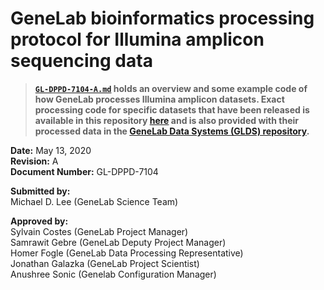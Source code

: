 # GeneLab bioinformatics processing protocol for Illumina amplicon sequencing data

> **[`GL-DPPD-7104-A.md`](https://github.com/AstrobioMike/mock-temp/blob/master/amplicon/GL-DPPD-7104-A.md) holds an overview and some example code of how GeneLab processes Illumina amplicon datasets. Exact processing code for specific datasets that have been released is available in this repository [here](https://github.com/AstrobioMike/mock-temp/tree/master/amplicon/processing-code) and is also provided with their processed data in the [GeneLab Data Systems (GLDS) repository](https://genelab-data.ndc.nasa.gov/genelab/projects).**  

**Date:** May 13, 2020  
**Revision:** A  
**Document Number:** GL-DPPD-7104  

**Submitted by:**  
Michael D. Lee (GeneLab Science Team)

**Approved by:**  
Sylvain Costes (GeneLab Project Manager)  
Samrawit Gebre (GeneLab Deputy Project Manager)  
Homer Fogle (GeneLab Data Processing Representative)  
Jonathan Galazka (GeneLab Project Scientist)  
Anushree Sonic (Genelab Configuration Manager)  
